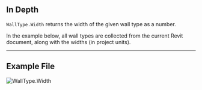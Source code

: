 ## In Depth
`WallType.Width` returns the width of the given wall type as a number.

In the example below, all wall types are collected from the current Revit document, along with the widths (in project units).
___
## Example File

![WallType.Width](./Revit.Elements.WallType.Width_img.jpg)

